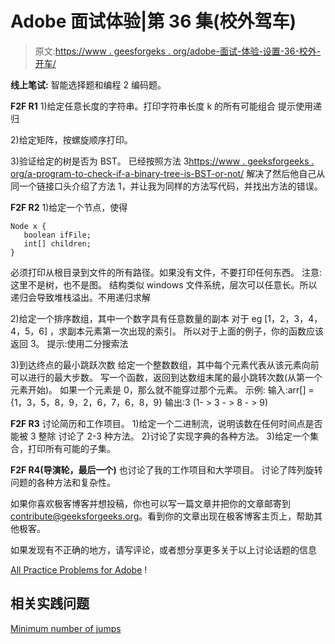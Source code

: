 # Adobe 面试体验|第 36 集(校外驾车)

> 原文:[https://www . geesforgeks . org/adobe-面试-体验-设置-36-校外-开车/](https://www.geeksforgeeks.org/adobe-interview-experience-set-36-off-campus-drive/)

**线上笔试:**
智能选择题和编程 2 编码题。

**F2F R1**
1)给定任意长度的字符串。打印字符串长度 k 的所有可能组合
提示使用递归

2)给定矩阵，按螺旋顺序打印。

3)验证给定的树是否为 BST。
已经按照方法 3[https://www . geeksforgeeks . org/a-program-to-check-if-a-binary-tree-is-BST-or-not/](https://www.geeksforgeeks.org/a-program-to-check-if-a-binary-tree-is-bst-or-not/)
解决了然后他自己从同一个链接口头介绍了方法 1，并让我为同样的方法写代码，并找出方法的错误。

**F2F R2**
1)给定一个节点，使得

```
Node x {
   boolean ifFile;
   int[] children;	
} 
```

必须打印从根目录到文件的所有路径。如果没有文件，不要打印任何东西。
注意:这里不是树，也不是图。
结构类似 windows 文件系统，层次可以任意长。所以递归会导致堆栈溢出。不用递归求解

2)给定一个排序数组，其中一个数字具有任意数量的副本
对于 eg [1，2，3，4，4，5，6]
，求副本元素第一次出现的索引。
所以对于上面的例子，你的函数应该返回 3。
提示:使用二分搜索法

3)到达终点的最小跳跃次数
给定一个整数数组，其中每个元素代表从该元素向前可以进行的最大步数。
写一个函数，返回到达数组末尾的最小跳转次数(从第一个元素开始)。
如果一个元素是 0，那么就不能穿过那个元素。
示例:
输入:arr[] = {1，3，5，8，9，2，6，7，6，8，9}
输出:3 (1- > 3 - > 8 - > 9)

**F2F R3**
讨论简历和工作项目。
1)给定一个二进制流，说明该数在任何时间点是否能被 3 整除
讨论了 2-3 种方法。
2)讨论了实现字典的各种方法。
3)给定一个集合，打印所有可能的子集。

**F2F R4(导演轮，最后一个)**
也讨论了我的工作项目和大学项目。
讨论了阵列旋转问题的各种方法和复杂性。

如果你喜欢极客博客并想投稿，你也可以写一篇文章并把你的文章邮寄到 contribute@geeksforgeeks.org。看到你的文章出现在极客博客主页上，帮助其他极客。

如果发现有不正确的地方，请写评论，或者想分享更多关于以上讨论话题的信息

[All Practice Problems for Adobe](https://practice.geeksforgeeks.org/company/Adobe/) !

## 相关实践问题

[Minimum number of jumps](https://practice.geeksforgeeks.org/problems/minimum-number-of-jumps/0)